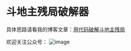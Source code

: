 # 斗地主残局破解器
具体思路请看我的博客文章：[用代码破解斗地主残局](http://wuzhiwei.net/doudizhu_solver/)

欢迎关注公众号：
![image](https://user-images.githubusercontent.com/1621110/215088294-fc24b001-23d3-40e4-be2e-1f50a0d6d936.png)

